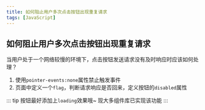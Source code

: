 ```yaml
---
title: 如何阻止用户多次点击按钮出现重复请求
tags: [JavaScript]
---
```


## 如何阻止用户多次点击按钮出现重复请求

当用户处于一个网络较慢的环境下，点击按钮发送请求没有及时响应时应该如何处理？

1. 使用`pointer-events:none`属性禁止触发事件
2. 页面中定义一个`flag`，判断请求响应是否回来，定义按钮的`disabled`属性

::: tip
按钮最好添加上`loading`效果哦~  现大多组件库已实现该功能
:::